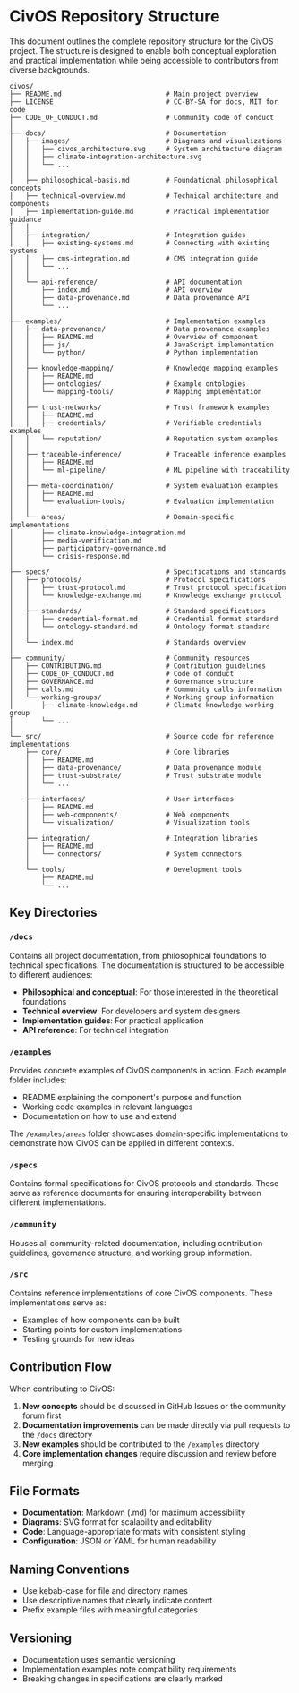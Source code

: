 # CivOS Repository Structure

This document outlines the complete repository structure for the CivOS project. The structure is designed to enable both conceptual exploration and practical implementation while being accessible to contributors from diverse backgrounds.

```
civos/
├── README.md                          # Main project overview
├── LICENSE                            # CC-BY-SA for docs, MIT for code
├── CODE_OF_CONDUCT.md                 # Community code of conduct
│
├── docs/                              # Documentation
│   ├── images/                        # Diagrams and visualizations
│   │   ├── civos_architecture.svg     # System architecture diagram
│   │   ├── climate-integration-architecture.svg
│   │   └── ...
│   │
│   ├── philosophical-basis.md         # Foundational philosophical concepts
│   ├── technical-overview.md          # Technical architecture and components
│   ├── implementation-guide.md        # Practical implementation guidance
│   │
│   ├── integration/                   # Integration guides
│   │   ├── existing-systems.md        # Connecting with existing systems
│   │   ├── cms-integration.md         # CMS integration guide
│   │   └── ...
│   │
│   └── api-reference/                 # API documentation
│       ├── index.md                   # API overview
│       ├── data-provenance.md         # Data provenance API
│       └── ...
│
├── examples/                          # Implementation examples
│   ├── data-provenance/               # Data provenance examples
│   │   ├── README.md                  # Overview of component
│   │   ├── js/                        # JavaScript implementation
│   │   └── python/                    # Python implementation
│   │
│   ├── knowledge-mapping/             # Knowledge mapping examples
│   │   ├── README.md
│   │   ├── ontologies/                # Example ontologies
│   │   └── mapping-tools/             # Mapping implementation
│   │
│   ├── trust-networks/                # Trust framework examples
│   │   ├── README.md
│   │   ├── credentials/               # Verifiable credentials examples
│   │   └── reputation/                # Reputation system examples
│   │
│   ├── traceable-inference/           # Traceable inference examples
│   │   ├── README.md
│   │   └── ml-pipeline/               # ML pipeline with traceability
│   │
│   ├── meta-coordination/             # System evaluation examples
│   │   ├── README.md
│   │   └── evaluation-tools/          # Evaluation implementation
│   │
│   └── areas/                         # Domain-specific implementations
│       ├── climate-knowledge-integration.md
│       ├── media-verification.md
│       ├── participatory-governance.md
│       └── crisis-response.md
│
├── specs/                             # Specifications and standards
│   ├── protocols/                     # Protocol specifications
│   │   ├── trust-protocol.md          # Trust protocol specification
│   │   └── knowledge-exchange.md      # Knowledge exchange protocol
│   │
│   ├── standards/                     # Standard specifications
│   │   ├── credential-format.md       # Credential format standard
│   │   └── ontology-standard.md       # Ontology format standard
│   │
│   └── index.md                       # Standards overview
│
├── community/                         # Community resources
│   ├── CONTRIBUTING.md                # Contribution guidelines
│   ├── CODE_OF_CONDUCT.md             # Code of conduct
│   ├── GOVERNANCE.md                  # Governance structure
│   ├── calls.md                       # Community calls information
│   └── working-groups/                # Working group information
│       ├── climate-knowledge.md       # Climate knowledge working group
│       └── ...
│
└── src/                               # Source code for reference implementations
    ├── core/                          # Core libraries
    │   ├── README.md
    │   ├── data-provenance/           # Data provenance module
    │   ├── trust-substrate/           # Trust substrate module
    │   └── ...
    │
    ├── interfaces/                    # User interfaces
    │   ├── README.md
    │   ├── web-components/            # Web components
    │   └── visualization/             # Visualization tools
    │
    ├── integration/                   # Integration libraries
    │   ├── README.md
    │   └── connectors/                # System connectors
    │
    └── tools/                         # Development tools
        ├── README.md
        └── ...
```

## Key Directories

### `/docs`

Contains all project documentation, from philosophical foundations to technical specifications. The documentation is structured to be accessible to different audiences:

- **Philosophical and conceptual**: For those interested in the theoretical foundations
- **Technical overview**: For developers and system designers
- **Implementation guides**: For practical application
- **API reference**: For technical integration

### `/examples`

Provides concrete examples of CivOS components in action. Each example folder includes:

- README explaining the component's purpose and function
- Working code examples in relevant languages
- Documentation on how to use and extend

The `/examples/areas` folder showcases domain-specific implementations to demonstrate how CivOS can be applied in different contexts.

### `/specs`

Contains formal specifications for CivOS protocols and standards. These serve as reference documents for ensuring interoperability between different implementations.

### `/community`

Houses all community-related documentation, including contribution guidelines, governance structure, and working group information.

### `/src`

Contains reference implementations of core CivOS components. These implementations serve as:

- Examples of how components can be built
- Starting points for custom implementations
- Testing grounds for new ideas

## Contribution Flow

When contributing to CivOS:

1. **New concepts** should be discussed in GitHub Issues or the community forum first
2. **Documentation improvements** can be made directly via pull requests to the `/docs` directory
3. **New examples** should be contributed to the `/examples` directory
4. **Core implementation changes** require discussion and review before merging

## File Formats

- **Documentation**: Markdown (.md) for maximum accessibility
- **Diagrams**: SVG format for scalability and editability
- **Code**: Language-appropriate formats with consistent styling
- **Configuration**: JSON or YAML for human readability

## Naming Conventions

- Use kebab-case for file and directory names
- Use descriptive names that clearly indicate content
- Prefix example files with meaningful categories

## Versioning

- Documentation uses semantic versioning
- Implementation examples note compatibility requirements
- Breaking changes in specifications are clearly marked
